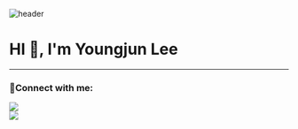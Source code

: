 ![header](https://capsule-render.vercel.app/api?type=Waving&color=auto&height=250&section=header&text=thisisyoungjun&fontSize=100)


<h1 >HI 👋, I'm Youngjun Lee</h1>
<hr>
<h3 >🤙Connect with me:</h3>

<a href="https://instagram.com/yeseyeyoungjun" target="blank"><img src="https://img.shields.io/badge/Instagram-E4405F?style=flat-square&logo=Instagram&logoColor=white"/></a> <br>
<a href="mailto:a8853665@gmail.com" target="blank"><img src="https://img.shields.io/badge/a8853665@gmail.com-EA4335?style=flat-square&logo=Gmail&logoColor=white"/></a>


